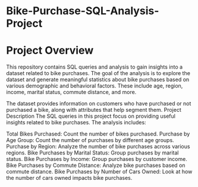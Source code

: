 # Bike-Purchase-SQL-Analysis-Project
# Project Overview
This repository contains SQL queries and analysis to gain insights into a dataset related to bike purchases. The goal of the analysis is to explore the dataset and generate meaningful statistics about bike purchases based on various demographic and behavioral factors. These include age, region, income, marital status, commute distance, and more.

The dataset provides information on customers who have purchased or not purchased a bike, along with attributes that help segment them. 
Project Description
The SQL queries in this project focus on providing useful insights related to bike purchases. The analysis includes:

Total Bikes Purchased: Count the number of bikes purchased.
Purchase by Age Group: Count the number of purchases by different age groups.
Purchase by Region: Analyze the number of bike purchases across various regions.
Bike Purchases by Marital Status: Group purchases by marital status.
Bike Purchases by Income: Group purchases by customer income.
Bike Purchases by Commute Distance: Analyze bike purchases based on commute distance.
Bike Purchases by Number of Cars Owned: Look at how the number of cars owned impacts bike purchases.
